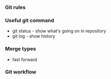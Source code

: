 ### Git rules

### Useful git command 

- git status - show what's going on in repository 
- git log - show history 

### Merge types 
- fast forward 

### Git workflow 
